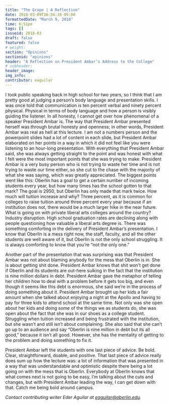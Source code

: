 ```yaml
---
title: "The Grape | A Reflection"
date: 2018-03-09T16:54:18-05:00
formattedDate: "March 9, 2018"
time: 6:51pm
tags: []
issueid: 2018-03
draft: false
featured: false
# weight: 
section: "Opinions"
sectionid: "opinions"
header: "A Reflection on President Ambar’s Address to the College"
# subheader:
header_image: 
img_info: 
contributor: eaguilar
---
```

I took public speaking back in high school for two years, so I think that I am pretty good at judging a person’s body language and presentation skills. I was once told that communication is ten percent verbal and ninety percent physical. Physical in terms of body language and how a person is visibly guiding the listener. In all honesty, I cannot get over how phenomenal of a speaker President Ambar is. The way that President Ambar presented herself was through brutal honesty and openness; in other words, President Ambar was real as hell at this lecture. I am not a numbers person and the powerpoint slides had a lot of content in each slide, but President Ambar elaborated on her points in a way in which it did not feel like you were listening to an hour-long presentation. With everything that President Ambar said, she was always getting straight to the point and was honest with what I felt were the most important points that she was trying to make. President Ambar is a very busy person who is not trying to waste her time and is not trying to waste our time either, so she cut to the chase with the majority of what she was saying, which was greatly appreciated. The biggest points went like this: Oberlin has a goal to get a certain number of incoming students every year, but how many times has the school gotten to that mark? The goal is 2950, but Oberlin has only made that mark twice. How much will tuition increase and why? Three percent, as it is common for colleges to raise tuition around three percent every year because if an institution does not, there would be a much larger hike in the near future. What is going on with private liberal arts colleges around the country? Industry disruption. High school graduation rates are declining along with people questioning how valuable a liberal arts degree is. There was something comforting in the delivery of President Ambar’s presentation. I know that Oberlin is a mess right now, the staff, faculty, and all the other students are well aware of it, but Oberlin is not the only school struggling. It is always comforting to know that you’re “not the only one.”

Another part of the presentation that was surprising was that President Ambar was not about blaming anybody for the mess that Oberlin is in. She is about getting shit done. President Ambar knows that shit won’t get done if Oberlin and its students are out-here sulking in the fact that the institution is nine million dollars in debt. President Ambar gave the metaphor of telling her children how to deal with a problem before it gets too big, and even though it seems like this debt is enormous, she said we’re in the process of doing something about it. President Ambar brought up her kids a fair amount when she talked about enjoying a night at the Apollo and having to pay for three kids to attend school at the same time. Not only was she open about her kids and doing some of the things we as students do, she was open about the fact that she was in our shoes as a college student. Struggling when tuition increased and being frustrated with the institution, but she wasn’t and still isn’t about complaining. She also said that she can’t go up to an audience and say “Oberlin is nine million in debt but its all good,” because it isn’t all good. However, she has the mentality of getting to the problem and doing something to fix it. 

President Ambar left the students with one last piece of advice. Be bold. Clear, straightforward, doable, and positive. That last piece of advice really does sum up how the lecture was: a lot of information that was presented in a way that was understandable and optimistic despite there being a lot going on with the mess that is Oberlin. Everybody at Oberlin knows that what comes next is not going to be easy, I’m talking about the cuts and changes, but with President Ambar leading the way, I can get down with that. Catch me being bold around campus. 

*Contact contributing writer Eder Aguilar at eaguilar@oberlin.edu.*
